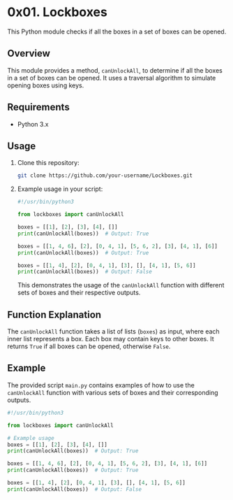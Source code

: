 # 0x01. Lockboxes

This Python module checks if all the boxes in a set of boxes can be opened.

## Overview

This module provides a method, `canUnlockAll`, to determine if all the boxes in a set of boxes can be opened. It uses a traversal algorithm to simulate opening boxes using keys.

## Requirements

- Python 3.x

## Usage

1. Clone this repository:

    ```bash
    git clone https://github.com/your-username/Lockboxes.git
    ```

2. Example usage in your script:

    ```python
    #!/usr/bin/python3

    from lockboxes import canUnlockAll

    boxes = [[1], [2], [3], [4], []]
    print(canUnlockAll(boxes))  # Output: True

    boxes = [[1, 4, 6], [2], [0, 4, 1], [5, 6, 2], [3], [4, 1], [6]]
    print(canUnlockAll(boxes))  # Output: True

    boxes = [[1, 4], [2], [0, 4, 1], [3], [], [4, 1], [5, 6]]
    print(canUnlockAll(boxes))  # Output: False
    ```

    This demonstrates the usage of the `canUnlockAll` function with different sets of boxes and their respective outputs.

## Function Explanation

The `canUnlockAll` function takes a list of lists (`boxes`) as input, where each inner list represents a box. Each box may contain keys to other boxes. It returns `True` if all boxes can be opened, otherwise `False`.

## Example

The provided script `main.py` contains examples of how to use the `canUnlockAll` function with various sets of boxes and their corresponding outputs.

```python
#!/usr/bin/python3

from lockboxes import canUnlockAll

# Example usage
boxes = [[1], [2], [3], [4], []]
print(canUnlockAll(boxes))  # Output: True

boxes = [[1, 4, 6], [2], [0, 4, 1], [5, 6, 2], [3], [4, 1], [6]]
print(canUnlockAll(boxes))  # Output: True

boxes = [[1, 4], [2], [0, 4, 1], [3], [], [4, 1], [5, 6]]
print(canUnlockAll(boxes))  # Output: False
